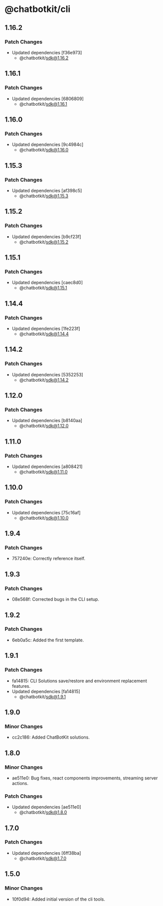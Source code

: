 # @chatbotkit/cli

## 1.16.2

### Patch Changes

- Updated dependencies [f36e973]
  - @chatbotkit/sdk@1.16.2

## 1.16.1

### Patch Changes

- Updated dependencies [6806809]
  - @chatbotkit/sdk@1.16.1

## 1.16.0

### Patch Changes

- Updated dependencies [9c4984c]
  - @chatbotkit/sdk@1.16.0

## 1.15.3

### Patch Changes

- Updated dependencies [af398c5]
  - @chatbotkit/sdk@1.15.3

## 1.15.2

### Patch Changes

- Updated dependencies [b9cf23f]
  - @chatbotkit/sdk@1.15.2

## 1.15.1

### Patch Changes

- Updated dependencies [caec8d0]
  - @chatbotkit/sdk@1.15.1

## 1.14.4

### Patch Changes

- Updated dependencies [1fe223f]
  - @chatbotkit/sdk@1.14.4

## 1.14.2

### Patch Changes

- Updated dependencies [5352253]
  - @chatbotkit/sdk@1.14.2

## 1.12.0

### Patch Changes

- Updated dependencies [b8140aa]
  - @chatbotkit/sdk@1.12.0

## 1.11.0

### Patch Changes

- Updated dependencies [a808421]
  - @chatbotkit/sdk@1.11.0

## 1.10.0

### Patch Changes

- Updated dependencies [75c16af]
  - @chatbotkit/sdk@1.10.0

## 1.9.4

### Patch Changes

- 757240e: Correctly reference itself.

## 1.9.3

### Patch Changes

- 08e568f: Corrected bugs in the CLI setup.

## 1.9.2

### Patch Changes

- 6eb0a5c: Added the first template.

## 1.9.1

### Patch Changes

- fa14815: CLI Solutions save/restore and environment replacement features.
- Updated dependencies [fa14815]
  - @chatbotkit/sdk@1.9.1

## 1.9.0

### Minor Changes

- cc2c186: Added ChatBotKit solutions.

## 1.8.0

### Minor Changes

- ae511e0: Bug fixes, react components improvements, streaming server actions.

### Patch Changes

- Updated dependencies [ae511e0]
  - @chatbotkit/sdk@1.8.0

## 1.7.0

### Patch Changes

- Updated dependencies [6ff38ba]
  - @chatbotkit/sdk@1.7.0

## 1.5.0

### Minor Changes

- 10f0d94: Added initial version of the cli tools.
